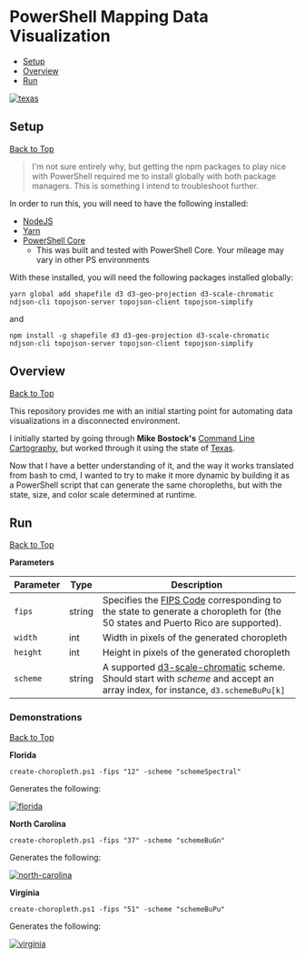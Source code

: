 # PowerShell Mapping Data Visualization

* [Setup](#setup)
* [Overview](#overview)
* [Run](#run)

[![texas](https://user-images.githubusercontent.com/14102723/68511018-f59c9c00-0242-11ea-8294-17dd565991a8.png)](https://user-images.githubusercontent.com/14102723/68511018-f59c9c00-0242-11ea-8294-17dd565991a8.png)

## Setup
[Back to Top](#powershell-mapping-data-visualization)

> I'm not sure entirely why, but getting the npm packages to play nice with PowerShell required me to install globally with both package managers. This is something I intend to troubleshoot further.

In order to run this, you will need to have the following installed:

* [NodeJS](https://nodejs.org)
* [Yarn](https://yarnpkg.com)
* [PowerShell Core](https://github.com/PowerShell/PowerShell#get-powershell)
  * This was built and tested with PowerShell Core. Your mileage may vary in other PS environments

With these installed, you will need the following packages installed globally:

```
yarn global add shapefile d3 d3-geo-projection d3-scale-chromatic ndjson-cli topojson-server topojson-client topojson-simplify
```

and

```
npm install -g shapefile d3 d3-geo-projection d3-scale-chromatic ndjson-cli topojson-server topojson-client topojson-simplify
```

## Overview
[Back to Top](#powershell-mapping-data-visualization)

This repository provides me with an initial starting point for automating data visualizations in a disconnected environment.

I initially started by going through **Mike Bostock's** [Command Line Cartography](https://medium.com/@mbostock/command-line-cartography-part-1-897aa8f8ca2c), but worked through it using the state of [Texas](https://github.com/JaimeStill/mapping-research/blob/master/texas/texas-choropleth.md).

Now that I have a better understanding of it, and the way it works translated from bash to cmd, I wanted to try to make it more dynamic by building it as a PowerShell script that can generate the same choropleths, but with the state, size, and color scale determined at runtime.

## Run
[Back to Top](#powershell-mapping-data-visualization)

**Parameters**

Parameter | Type | Description
----------|------|------------
`fips` | string | Specifies the [FIPS Code](https://en.wikipedia.org/wiki/Federal_Information_Processing_Standard_state_code) corresponding to the state to generate a choropleth for (the 50 states and Puerto Rico are supported).
`width` | int | Width in pixels of the generated choropleth
`height` | int | Height in pixels of the generated choropleth
`scheme` | string | A supported [d3-scale-chromatic](https://github.com/d3/d3-scale-chromatic) scheme. Should start with *scheme* and accept an array index, for instance, `d3.schemeBuPu[k]`

### Demonstrations
[Back to Top](#powershell-mapping-data-visualization)

**Florida**

```
create-choropleth.ps1 -fips "12" -scheme "schemeSpectral"
```

Generates the following:

[![florida](https://user-images.githubusercontent.com/14102723/68510743-48c21f00-0242-11ea-889b-928869d2afe0.png)](https://user-images.githubusercontent.com/14102723/68510743-48c21f00-0242-11ea-889b-928869d2afe0.png)

**North Carolina**

```
create-choropleth.ps1 -fips "37" -scheme "schemeBuGn"
```

Generates the following:

[![north-carolina](https://user-images.githubusercontent.com/14102723/68511396-de11e300-0243-11ea-90be-c879a5e28062.png)](https://user-images.githubusercontent.com/14102723/68511396-de11e300-0243-11ea-90be-c879a5e28062.png)

**Virginia**

```
create-choropleth.ps1 -fips "51" -scheme "schemeBuPu"
```

Generates the following:

[![virginia](https://user-images.githubusercontent.com/14102723/68511512-229d7e80-0244-11ea-98c6-90a951306f73.png)](https://user-images.githubusercontent.com/14102723/68511512-229d7e80-0244-11ea-98c6-90a951306f73.png)